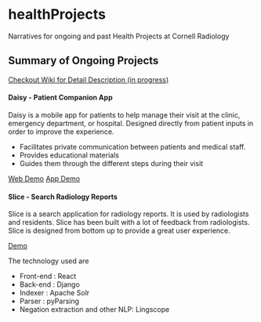 # healthProjects
Narratives for ongoing and past Health Projects at Cornell Radiology

## Summary of Ongoing Projects 

[Checkout Wiki for Detail Description (in progress)](https://github.com/cornellradiology/healthProjects/wiki)

#### Daisy - Patient Companion App


Daisy is a mobile app for patients to help manage their visit at the clinic, emergency department, or hospital.
Designed directly from patient inputs in order to improve the experience.

* Facilitates private communication between patients and medical staff.
* Provides educational materials
* Guides them through the different steps during their visit

[Web Demo](https://web.daisyhealth.io)
[App Demo](http://app.daisyhealth.io)

#### Slice - Search Radiology Reports


Slice is a search application for radiology reports. It is used by radiologists and residents. 
Slice has been built with a lot of feedback from radiologists. 
Slice is designed from bottom up to provide a great user experience.    

[Demo](http://slice.jaichaudhary.com)

The technology used are 

* Front-end : React
* Back-end : Django
* Indexer : Apache Solr
* Parser : pyParsing
* Negation extraction and other NLP: Lingscope



